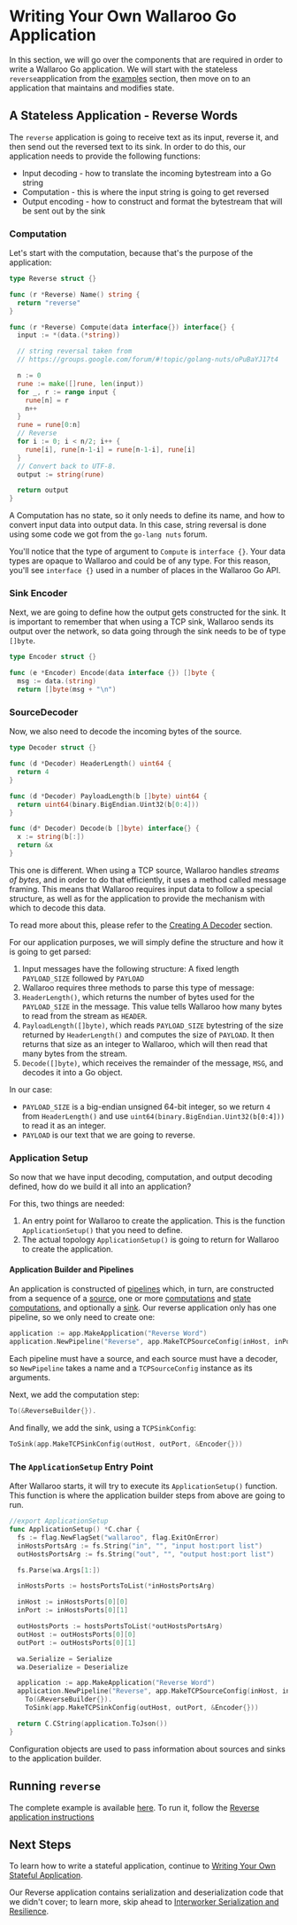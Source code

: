 # Writing Your Own Wallaroo Go Application

In this section, we will go over the components that are required in order to write a Wallaroo Go application. We will start with the stateless `reverse`application from the [examples](https://github.com/WallarooLabs/wallaroo/tree/0.5.4/examples/go/reverse/) section, then move on to an application that maintains and modifies state.

## A Stateless Application - Reverse Words

The `reverse` application is going to receive text as its input, reverse it, and then send out the reversed text to its sink. In order to do this, our application needs to provide the following functions:

* Input decoding - how to translate the incoming bytestream into a Go string
* Computation - this is where the input string is going to get reversed
* Output encoding - how to construct and format the bytestream that will be sent out by the sink

### Computation

Let's start with the computation, because that's the purpose of the application:

```go
type Reverse struct {}

func (r *Reverse) Name() string {
  return "reverse"
}

func (r *Reverse) Compute(data interface{}) interface{} {
  input := *(data.(*string))

  // string reversal taken from
  // https://groups.google.com/forum/#!topic/golang-nuts/oPuBaYJ17t4

  n := 0
  rune := make([]rune, len(input))
  for _, r := range input {
    rune[n] = r
    n++
  }
  rune = rune[0:n]
  // Reverse
  for i := 0; i < n/2; i++ {
    rune[i], rune[n-1-i] = rune[n-1-i], rune[i]
  }
  // Convert back to UTF-8.
  output := string(rune)

  return output
}
```

A Computation has no state, so it only needs to define its name, and how to convert input data into output data. In this case, string reversal is done using some code we got from the `go-lang nuts` forum.

You'll notice that the type of argument to `Compute` is `interface {}`. Your data types are opaque to Wallaroo and could be of any type. For this reason, you'll see `interface {}` used in a number of places in the Wallaroo Go API.

### Sink Encoder

Next, we are going to define how the output gets constructed for the sink. It is important to remember that when using a TCP sink, Wallaroo sends its output over the network, so data going through the sink needs to be of type `[]byte`.

```go
type Encoder struct {}

func (e *Encoder) Encode(data interface {}) []byte {
  msg := data.(string)
  return []byte(msg + "\n")
```

### SourceDecoder

Now, we also need to decode the incoming bytes of the source.

```go
type Decoder struct {}

func (d *Decoder) HeaderLength() uint64 {
  return 4
}

func (d *Decoder) PayloadLength(b []byte) uint64 {
  return uint64(binary.BigEndian.Uint32(b[0:4]))
}

func (d* Decoder) Decode(b []byte) interface{} {
  x := string(b[:])
  return &x
}
```

This one is different. When using a TCP source, Wallaroo handles _streams of bytes_, and in order to do that efficiently, it uses a method called message framing. This means that Wallaroo requires input data to follow a special structure, as well as for the application to provide the mechanism with which to decode this data.

To read more about this, please refer to the [Creating A Decoder](/book/appendix/tcp-decoders-and-encoders.md#creating-a-decoder) section.

For our application purposes, we will simply define the structure and how it is going to get parsed:

1. Input messages have the following structure: A fixed length `PAYLOAD_SIZE` followed by `PAYLOAD`
2. Wallaroo requires three methods to parse this type of message:
  1. `HeaderLength()`, which returns the number of bytes used for the `PAYLOAD_SIZE` in the message. This value tells Wallaroo how many bytes to read from the stream as `HEADER`.
  2. `PayloadLength([]byte)`, which reads `PAYLOAD_SIZE` bytestring of the size returned by `HeaderLength()` and computes the size of `PAYLOAD`. It then returns that size as an integer to Wallaroo, which will then read that many bytes from the stream.
  3. `Decode([]byte)`, which receives the remainder of the message, `MSG`, and decodes it into a Go object.

In our case:

* `PAYLOAD_SIZE` is a big-endian unsigned 64-bit integer, so we return `4` from `HeaderLength()` and use `uint64(binary.BigEndian.Uint32(b[0:4]))` to read it as an integer.
* `PAYLOAD` is our text that we are going to reverse.

### Application Setup

So now that we have input decoding, computation, and output decoding defined, how do we build it all into an application?

For this, two things are needed:

1. An entry point for Wallaroo to create the application. This is the function `ApplicationSetup()` that you need to define.
2. The actual topology `ApplicationSetup()` is going to return for Wallaroo to create the application.

#### Application Builder and Pipelines

An application is constructed of [pipelines](/book/core-concepts/core-concepts.md#pipeline) which, in turn, are constructed from a sequence of a [source](/book/core-concepts/core-concepts.md#source), one or more [computations](/book/core-concepts/core-concepts.md#computation) and [state computations](/book/core-concepts/core-concepts.md#state-computation), and optionally a [sink](/book/core-concepts/core-concepts.md#sink). Our reverse application only has one pipeline, so we only need to create one:

```go
application := app.MakeApplication("Reverse Word")
application.NewPipeline("Reverse", app.MakeTCPSourceConfig(inHost, inPort, &Decoder{})).
```

Each pipeline must have a source, and each source must have a decoder, so `NewPipeline` takes a name and a `TCPSourceConfig` instance as its arguments.

Next, we add the computation step:

```go
To(&ReverseBuilder{}).
```

And finally, we add the sink, using a `TCPSinkConfig`:

```go
ToSink(app.MakeTCPSinkConfig(outHost, outPort, &Encoder{}))
```

### The `ApplicationSetup` Entry Point

After Wallaroo starts, it will try to execute its `ApplicationSetup()` function. This function is where the application builder steps from above are going to run.

```go
//export ApplicationSetup
func ApplicationSetup() *C.char {
  fs := flag.NewFlagSet("wallaroo", flag.ExitOnError)
  inHostsPortsArg := fs.String("in", "", "input host:port list")
  outHostsPortsArg := fs.String("out", "", "output host:port list")

  fs.Parse(wa.Args[1:])

  inHostsPorts := hostsPortsToList(*inHostsPortsArg)

  inHost := inHostsPorts[0][0]
  inPort := inHostsPorts[0][1]

  outHostsPorts := hostsPortsToList(*outHostsPortsArg)
  outHost := outHostsPorts[0][0]
  outPort := outHostsPorts[0][1]

  wa.Serialize = Serialize
  wa.Deserialize = Deserialize

  application := app.MakeApplication("Reverse Word")
  application.NewPipeline("Reverse", app.MakeTCPSourceConfig(inHost, inPort, &Decoder{})).
    To(&ReverseBuilder{}).
    ToSink(app.MakeTCPSinkConfig(outHost, outPort, &Encoder{}))

  return C.CString(application.ToJson())
}
```

Configuration objects are used to pass information about sources and sinks to the application builder.

## Running `reverse`

The complete example is available [here](https://github.com/WallarooLabs/wallaroo/tree/0.5.4/examples/go/reverse/). To run it, follow the [Reverse application instructions](https://github.com/WallarooLabs/wallaroo/tree/0.5.4/examples/go/reverse/README.md)

## Next Steps

To learn how to write a stateful application, continue to [Writing Your Own Stateful Application](writing-your-own-stateful-application.md).

Our Reverse application contains serialization and deserialization code that we didn't cover; to learn more, skip ahead to [Interworker Serialization and Resilience](interworker-serialization-and-resilience.md).
